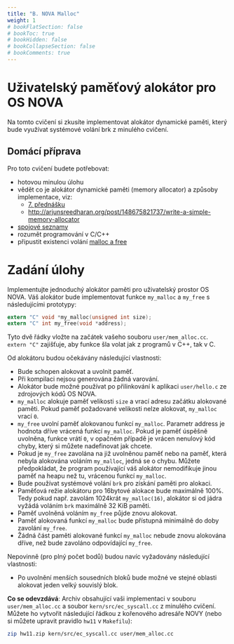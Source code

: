 ```yaml
---
title: "B. NOVA Malloc"
weight: 1
# bookFlatSection: false
# bookToc: true
# bookHidden: false
# bookCollapseSection: false
# bookComments: true
---
```


# Uživatelský paměťový alokátor pro OS NOVA
Na tomto cvičení si zkusíte implementovat alokátor dynamické paměti, který bude
využívat systémové volání brk z minulého cvičení.

## Domácí příprava
Pro toto cvičení budete potřebovat:
- hotovou minulou úlohu
- vědět co je alokátor dynamické paměti (memory allocator) a způsoby
  implementace, viz:
  - [7. přednášku][l7]
  - http://arjunsreedharan.org/post/148675821737/write-a-simple-memory-allocator
- [spojové seznamy][1]
- rozumět programování v C/C++
- připustit existenci volání [malloc a free][2]

[l7]: /docs/prednasky/pdf/lekce07.pdf
[1]: https://en.wikipedia.org/wiki/Linked_list
[2]: http://man7.org/linux/man-pages/man3/malloc.3.html

# Zadání úlohy
Implementujte jednoduchý alokátor paměti pro uživatelský prostor OS NOVA. Váš
alokátor bude implementovat funkce `my_malloc` a `my_free` s následujícími
prototypy:
```C
extern "C" void *my_malloc(unsigned int size);
extern "C" int my_free(void *address);
```

Tyto dvě řádky vložte na začátek vašeho souboru `user/mem_alloc.cc`. `extern
"C"` zajišťuje, aby funkce šla volat jak z programů v C++, tak v C.

Od alokátoru budou očekávány následující vlastnosti:
- Bude schopen alokovat a uvolnit paměť.
- Při kompilaci nejsou generována žádná varování.
- Alokátor bude možné používat po přilinkování k aplikaci `user/hello.c` ze
  zdrojových kódů OS NOVA.
- `my_malloc` alokuje paměť velikosti `size` a vrací adresu začátku alokované
  paměti. Pokud paměť požadované velikosti nelze alokovat, `my_malloc` vrací
  `0`.
- `my_free` uvolní paměť alokovanou funkcí `my_malloc`. Parametr address je
  hodnota dříve vrácená funkcí `my_malloc`. Pokud je paměť úspěšně uvolněna,
  funkce vrátí `0`, v opačném případě je vrácen nenulový kód chyby, který si
  můžete nadefinovat jak chcete.
- Pokud je `my_free` zavolána na již uvolněnou paměť nebo na paměť, která
  nebyla alokována voláním `my_malloc`, jedná se o chybu. Můžete předpokládat,
  že program používající váš alokátor nemodifikuje jinou paměť na heapu než tu,
  vrácenou funkcí `my_malloc`.
- Bude používat systémové volání `brk` pro získání paměti pro alokaci.
- Paměťová režie alokátoru pro 16bytové alokace bude maximálně 100%. Tedy pokud
  např. zavolám 1024krát `my_malloc(16)`, alokátor si od jádra vyžádá voláním
  `brk` maximálně 32 KiB paměti.
- Paměť uvolněná voláním `my_free` půjde znovu alokovat.
- Paměť alokovaná funkcí `my_malloc` bude přístupná minimálně do doby zavolání
  `my_free`.
- Žádná část paměti alokované funkcí `my_malloc` nebude znovu alokována dříve,
  než bude zavoláno odpovídající `my_free`.

Nepovinně (pro plný počet bodů) budou navíc vyžadovány následující vlastnosti:
- Po uvolnění menších sousedních bloků bude možné ve stejné oblasti alokovat
  jeden velký souvislý blok.

**Co se odevzdává**: Archiv obsahující vaši implementaci v souboru
`user/mem_alloc.cc` a soubor `kern/src/ec_syscall.cc` z minulého cvičení.
Můžete ho vytvořit následující řádkou z kořenového adresáře NOVY (nebo si
můžete upravit pravidlo `hw11` v `Makefilu`):
```bash
zip hw11.zip kern/src/ec_syscall.cc user/mem_alloc.cc
```
